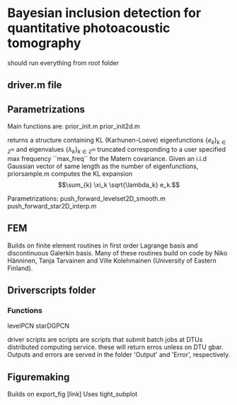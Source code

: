 # Bayesian inclusion detection for quantitative photoacoustic tomography

 should run everything from root folder

## driver.m file

## Parametrizations
Main functions are:
prior_init.m
prior_init2d.m

returns a structure containing KL (Karhunen-Loeve) eigenfunctions $`\{e_k\}_{k\in \mathbb{Z}^m}`$ and eigenvalues $`\{\lambda_k\}_{k\in \mathbb{Z}^m}`$ truncated corresponding to a user specified max frequency ``max_freq´´ for the Matern covariance.
Given an i.i.d Gaussian vector of same length as the number of eigenfunctions, priorsample.m computes the KL expansion
$$\sum_{k} \xi_k \sqrt{\lambda_k} e_k.$$


Parametrizations:
push_forward_levelset2D_smooth.m
push_forward_star2D_interp.m

## FEM
Builds on finite element routines in first order Lagrange basis and discontinuous Galerkin basis. Many of these routines build on code by Niko Hänninen, Tanja Tarvainen and Ville Kolehmainen (University of Eastern Finland).

## Driverscripts folder
### Functions
levelPCN
starDGPCN


driver scripts are scripts are scripts that submit batch jobs at DTUs distributed computing service. these will return erros unless on DTU gbar. Outputs and errors are served in the folder 'Output' and 'Error', respectively.

## Figuremaking
Builds on export_fig [link]
Uses tight_subplot
